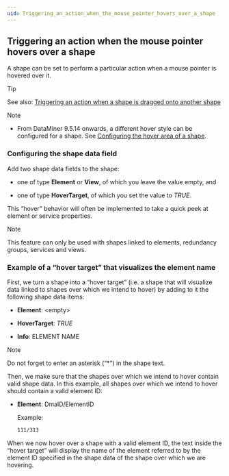 ```yaml
---
uid: Triggering_an_action_when_the_mouse_pointer_hovers_over_a_shape
---
```


## Triggering an action when the mouse pointer hovers over a shape

A shape can be set to perform a particular action when a mouse pointer is hovered over it.

> [!TIP]
> See also:
> [Triggering an action when a shape is dragged onto another shape](xref:Triggering_an_action_when_a_shape_is_dragged_onto_another_shape)

> [!NOTE]
> - From DataMiner 9.5.14 onwards, a different hover style can be configured for a shape. See [Configuring the hover area of a shape](xref:Configuring_the_hover_area_of_a_shape).

### Configuring the shape data field

Add two shape data fields to the shape:

- one of type **Element** or **View**, of which you leave the value empty, and

- one of type **HoverTarget**, of which you set the value to *TRUE*.

This “hover” behavior will often be implemented to take a quick peek at element or service properties.

> [!NOTE]
> This feature can only be used with shapes linked to elements, redundancy groups, services and views.

### Example of a “hover target” that visualizes the element name

First, we turn a shape into a “hover target” (i.e. a shape that will visualize data linked to shapes over which we intend to hover) by adding to it the following shape data items:

- **Element**: \<empty>

- **HoverTarget**: *TRUE*

- **Info**: ELEMENT NAME

> [!NOTE]
> Do not forget to enter an asterisk (“\*”) in the shape text.

Then, we make sure that the shapes over which we intend to hover contain valid shape data. In this example, all shapes over which we intend to hover should contain a valid element ID:

- **Element**: DmaID/ElementID

    Example:

    ```txt
    111/313
    ```

When we now hover over a shape with a valid element ID, the text inside the “hover target” will display the name of the element referred to by the element ID specified in the shape data of the shape over which we are hovering.
